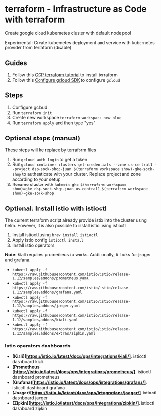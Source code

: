 # terraform - Infrastructure as Code with terraform

Create google cloud kubernetes cluster with default node pool

Experimental: Create kubernetes deployment and service with kubernetes provider from terraform (disable)

## Guides

1. Follow this [GCP terraform tutorial](https://learn.hashicorp.com/collections/terraform/gcp-get-started) to install terraform
1. Follow this [Configure gcloud SDK](https://learn.hashicorp.com/tutorials/terraform/gke) to configure `gcloud`

## Steps

1. Configure gcloud
1. Run `terraform init`
1. Create new workspace `terraform workspace new blue`
1. Run `terraform apply` and then type "yes"

## Optional steps (manual)

These steps will be replace by terraform files

1. Run `gcloud auth login` to get a token
1. Run `gcloud container clusters get-credentials --zone us-central1 --project dsp-sock-shop-juan $(terraform workspace show)-gke-sock-shop` to authenticate with your cluster. Replace project and zone according to your setup
1. Rename cluster with `kubectx gke-$(terraform workspace show)=gke_dsp-sock-shop-juan_us-central1_$(terraform workspace show)-gke-sock-shop`

## Optional: Install istio with istioctl

The current terraform script already provide istio into the cluster using helm. However, it is also possible to install istio using istioctl

1. Install istioctl using `brew install istioctl`
1. Apply istio config `istioctl install`
1. Install istio operators

**Note**: Kiali requires prometheus to works. Additionally, it looks for jeager and grafana.

- `kubectl apply -f https://raw.githubusercontent.com/istio/istio/release-1.12/samples/addons/prometheus.yaml`
- `kubectl apply -f https://raw.githubusercontent.com/istio/istio/release-1.12/samples/addons/grafana.yaml`
- `kubectl apply -f https://raw.githubusercontent.com/istio/istio/release-1.12/samples/addons/jaeger.yaml`
- `kubectl apply -f https://raw.githubusercontent.com/istio/istio/release-1.12/samples/addons/kiali.yaml`
- `kubectl apply -f https://raw.githubusercontent.com/istio/istio/release-1.12/samples/addons/extras/zipkin.yaml`

### Istio operators dashboards


- **(Kiali)[https://istio.io/latest/docs/ops/integrations/kiali/]**. istioctl dashboard kiali
- **(Prometheus)[https://istio.io/latest/docs/ops/integrations/prometheus/]**. istioctl dashboard prometheus
- **(Grafana)[https://istio.io/latest/docs/ops/integrations/grafana/]**. istioctl dashboard grafana
- **(Jaeger)[https://istio.io/latest/docs/ops/integrations/jaeger/]**. istioctl dashboard jaeger
- **(Zipkin)[https://istio.io/latest/docs/ops/integrations/zipkin/]**. istioctl dashboard zipkin